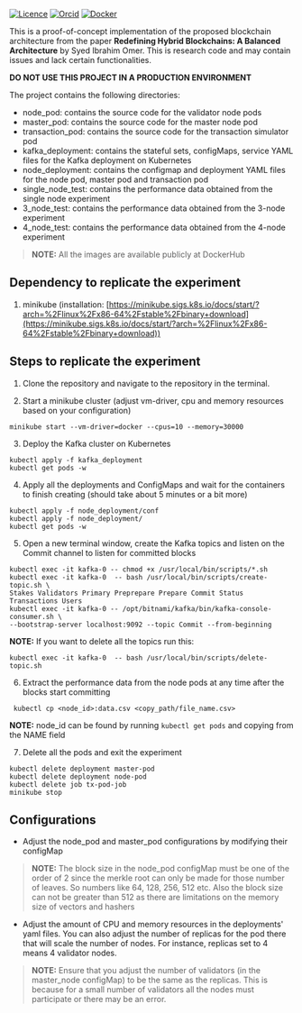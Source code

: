 [![Licence](https://img.shields.io/github/license/Ileriayo/markdown-badges?style=for-the-badge)](./LICENSE)
[![Orcid](https://img.shields.io/badge/ORCiD-003449.svg?style=for-the-badge&logo=orcid&logoColor=a6ce39)](https://orcid.org/0009-0004-6630-5402)
[![Docker](https://img.shields.io/badge/dockerhub-%230db7ed.svg?style=for-the-badge&logo=docker&logoColor=white)](https://hub.docker.com/repositories/ibitec)

This is a proof-of-concept implementation of the proposed blockchain architecture from the paper **Redefining Hybrid Blockchains: A Balanced Architecture** by Syed Ibrahim Omer. This is research code and may contain issues and lack certain functionalities.

**DO NOT USE THIS PROJECT IN A PRODUCTION ENVIRONMENT** 

The project contains the following directories:
-   node_pod: contains the source code for the validator node pods
-   master_pod: contains the source code for the master node pod
-   transaction_pod: contains the source code for the transaction simulator pod
-   kafka_deployment: contains the stateful sets, configMaps, service YAML files for the Kafka deployment on Kubernetes
-   node_deployment: contains the configmap and deployment YAML files for the node pod, master pod and transaction pod
-   single_node_test: contains the performance data obtained from the single node experiment
-   3_node_test: contains the performance data obtained from the 3-node experiment
-   4_node_test: contains the performance data obtained from the 4-node experiment

> **NOTE:** All the images are available publicly at DockerHub

## Dependency to replicate the experiment
1. minikube (installation: [https://minikube.sigs.k8s.io/docs/start/?arch=%2Flinux%2Fx86-64%2Fstable%2Fbinary+download](https://minikube.sigs.k8s.io/docs/start/?arch=%2Flinux%2Fx86-64%2Fstable%2Fbinary+download))

## Steps to replicate the experiment

 1. Clone the repository and navigate to the repository in the terminal.
 
 3. Start a minikube cluster (adjust vm-driver, cpu and memory resources based on your configuration)

> 
	minikube start --vm-driver=docker --cpus=10 --memory=30000

 

 3. Deploy the Kafka cluster on Kubernetes
 

> 
	kubectl apply -f kafka_deployment
	kubectl get pods -w



4. Apply all the deployments and ConfigMaps and wait for the containers to finish creating (should take about 5 minutes or a bit more)

> 
	kubectl apply -f node_deployment/conf
	kubectl apply -f node_deployment/
	kubectl get pods -w
	
5. Open a new terminal window, create the Kafka topics and listen on the Commit channel to listen for committed blocks

>  
	kubectl exec -it kafka-0 -- chmod +x /usr/local/bin/scripts/*.sh
	kubectl exec -it kafka-0  -- bash /usr/local/bin/scripts/create-topic.sh \
	Stakes Validators Primary Preprepare Prepare Commit Status Transactions Users
	kubectl exec -it kafka-0 -- /opt/bitnami/kafka/bin/kafka-console-consumer.sh \ 
	--bootstrap-server localhost:9092 --topic Commit --from-beginning
	
**NOTE:** If you want to delete all the topics run this:

> 
	kubectl exec -it kafka-0  -- bash /usr/local/bin/scripts/delete-topic.sh


 6. Extract the performance data from the node pods at any time after the blocks start committing
>

     kubectl cp <node_id>:data.csv <copy_path/file_name.csv>

**NOTE:** node_id can be found by running `kubectl get pods` and copying from the NAME field

7. Delete all the pods and exit the experiment 

> 
	kubectl delete deployment master-pod
	kubectl delete deployment node-pod
	kubectl delete job tx-pod-job
	minikube stop

 ## Configurations
- Adjust the node_pod and master_pod configurations by modifying their configMap

> **NOTE:** The block size in the node_pod configMap must be one of the order of 2 	since the merkle root can only be made for those number of leaves. So numbers like 64, 128, 256, 512 etc. Also the block size can not be greater than 512 as there are limitations on the memory size of vectors and hashers

- Adjust the amount of CPU and memory resources in the deployments' yaml files. You can also adjust the number of replicas for the pod there that will scale the number of nodes. For instance, replicas set to 4 means 4 validator nodes.

> **NOTE:** Ensure that you adjust the number of validators (in the master_node configMap) to be the same as the replicas. This is because for a small number of validators all the nodes must participate or there may be an error. 

